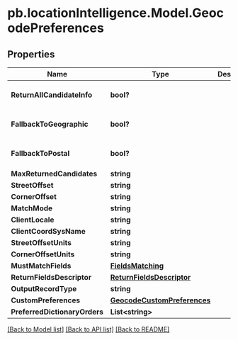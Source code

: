 # pb.locationIntelligence.Model.GeocodePreferences
## Properties

Name | Type | Description | Notes
------------ | ------------- | ------------- | -------------
**ReturnAllCandidateInfo** | **bool?** |  | [optional] [default to false]
**FallbackToGeographic** | **bool?** |  | [optional] [default to true]
**FallbackToPostal** | **bool?** |  | [optional] [default to true]
**MaxReturnedCandidates** | **string** |  | [optional] 
**StreetOffset** | **string** |  | [optional] 
**CornerOffset** | **string** |  | [optional] 
**MatchMode** | **string** |  | [optional] 
**ClientLocale** | **string** |  | [optional] 
**ClientCoordSysName** | **string** |  | [optional] 
**StreetOffsetUnits** | **string** |  | [optional] 
**CornerOffsetUnits** | **string** |  | [optional] 
**MustMatchFields** | [**FieldsMatching**](FieldsMatching.md) |  | [optional] 
**ReturnFieldsDescriptor** | [**ReturnFieldsDescriptor**](ReturnFieldsDescriptor.md) |  | [optional] 
**OutputRecordType** | **string** |  | [optional] 
**CustomPreferences** | [**GeocodeCustomPreferences**](GeocodeCustomPreferences.md) |  | [optional] 
**PreferredDictionaryOrders** | **List&lt;string&gt;** |  | [optional] 

[[Back to Model list]](../README.md#documentation-for-models) [[Back to API list]](../README.md#documentation-for-api-endpoints) [[Back to README]](../README.md)

